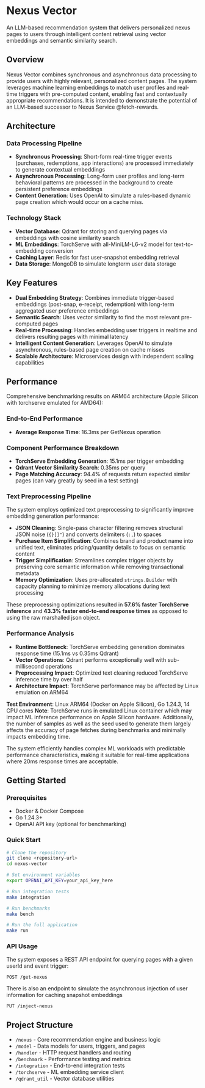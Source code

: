 # Nexus Vector

An LLM-based recommendation system that delivers personalized nexus pages to users through intelligent content retrieval using vector embeddings and semantic similarity search.

## Overview

Nexus Vector combines synchronous and asynchronous data processing to provide users with highly relevant, personalized content pages. The system leverages machine learning embeddings to match user profiles and real-time triggers with pre-computed content, enabling fast and contextually appropriate recommendations. It is intended to demonstrate the potential of an LLM-based successor to Nexus Service @fetch-rewards.

## Architecture

### Data Processing Pipeline
- **Synchronous Processing**: Short-form real-time trigger events (purchases, redemptions, app interactions) are processed immediately to generate contextual embeddings
- **Asynchronous Processing**: Long-form user profiles and long-term behavioral patterns are processed in the background to create persistent preference embeddings
- **Content Generation**: Uses OpenAI to simulate a rules-based dynamic page creation which would occur on a cache miss.

### Technology Stack
- **Vector Database**: Qdrant for storing and querying pages via embeddings with cosine similarity search
- **ML Embeddings**: TorchServe with all-MiniLM-L6-v2 model for text-to-embedding conversion
- **Caching Layer**: Redis for fast user-snapshot embedding retrieval
- **Data Storage**: MongoDB to simulate longterm user data storage

## Key Features

- **Dual Embedding Strategy**: Combines immediate trigger-based embeddings (post-snap, e-receipt, redemption) with long-term aggregated user preference embeddings
- **Semantic Search**: Uses vector similarity to find the most relevant pre-computed pages
- **Real-time Processing**: Handles embedding user triggers in realtime and delivers resulting pages with minimal latency
- **Intelligent Content Generation**: Leverages OpenAI to simulate asynchronous, rules-based page creation on cache misses
- **Scalable Architecture**: Microservices design with independent scaling capabilities

## Performance

Comprehensive benchmarking results on ARM64 architecture (Apple Silicon with torchserve emulated for AMD64):

### End-to-End Performance
- **Average Response Time**: 16.3ms per GetNexus operation

### Component Performance Breakdown
- **TorchServe Embedding Generation**: 15.1ms per trigger embedding
- **Qdrant Vector Similarity Search**: 0.35ms per query
- **Page Matching Accuracy**: 94.4% of requests return expected similar pages (can vary greatly by seed in a test setting)

### Text Preprocessing Pipeline
The system employs optimized text preprocessing to significantly improve embedding generation performance:

- **JSON Cleaning**: Single-pass character filtering removes structural JSON noise (`{}[]"`) and converts delimiters (`:,`) to spaces
- **Purchase Item Simplification**: Combines brand and product name into unified text, eliminates pricing/quantity details to focus on semantic content
- **Trigger Simplification**: Streamlines complex trigger objects by preserving core semantic information while removing transactional metadata
- **Memory Optimization**: Uses pre-allocated `strings.Builder` with capacity planning to minimize memory allocations during text processing

These preprocessing optimizations resulted in **57.6% faster TorchServe inference** and **43.3% faster end-to-end response times** as opposed to using the raw marshalled json object.

### Performance Analysis
- **Runtime Bottleneck**: TorchServe embedding generation dominates response time (15.1ms vs 0.35ms Qdrant)
- **Vector Operations**: Qdrant performs exceptionally well with sub-millisecond operations
- **Preprocessing Impact**: Optimized text cleaning reduced TorchServe inference time by over half
- **Architecture Impact**: TorchServe performance may be affected by Linux emulation on ARM64

**Test Environment**: Linux ARM64 (Docker on Apple Silicon), Go 1.24.3, 14 CPU cores
**Note**: TorchServe runs in emulated Linux container which may impact ML inference performance on Apple Silicon hardware. Additionally, the number of samples as well as the seed used to generate them largely affects the accuracy of page fetches during benchmarks and minimally impacts embedding time.

The system efficiently handles complex ML workloads with predictable performance characteristics, making it suitable for real-time applications where 20ms response times are acceptable.

## Getting Started

### Prerequisites
- Docker & Docker Compose
- Go 1.24.3+
- OpenAI API key (optional for benchmarking)

### Quick Start
```bash
# Clone the repository
git clone <repository-url>
cd nexus-vector

# Set environment variables
export OPENAI_API_KEY=your_api_key_here

# Run integration tests
make integration

# Run benchmarks
make bench

# Run the full application
make run
```

### API Usage
The system exposes a REST API endpoint for querying pages with a given userId and event trigger:
```
POST /get-nexus
```
There is also an endpoint to simulate the asynchronous injection of user information for caching snapshot embeddings
```
PUT /inject-nexus
```

## Project Structure
- `/nexus` - Core recommendation engine and business logic
- `/model` - Data models for users, triggers, and pages
- `/handler` - HTTP request handlers and routing
- `/benchmark` - Performance testing and metrics
- `/integration` - End-to-end integration tests
- `/torchserve` - ML embedding service client
- `/qdrant_util` - Vector database utilities
